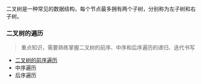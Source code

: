 二叉树是一种常见的数据结构，每个节点最多拥有两个子树，分别称为左子树和右子树。

### 二叉树的遍历
> 重点知识，需要熟练掌握二叉树的前序、中序和后序遍历的递归、迭代书写

- [二叉树的前序遍历](./二叉树的前序遍历.md)
- 中序遍历
- 后序遍历